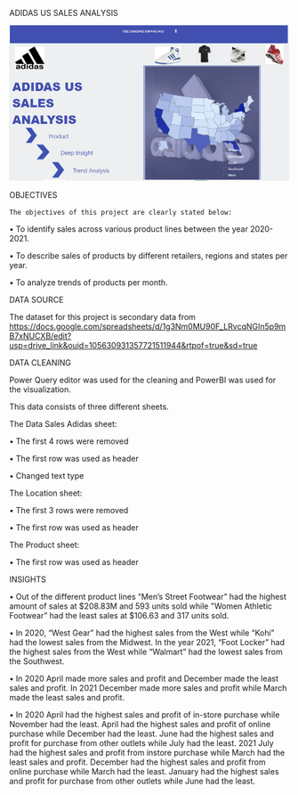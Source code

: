
ADIDAS US SALES ANALYSIS

![Adidas Image](Adidas_image.png)

OBJECTIVES

    The objectives of this project are clearly stated below:
&#8226; To identify sales across various product lines between the year 2020-2021.

&#8226; To describe sales of products by different retailers, regions and states per year.

&#8226; To analyze trends of products per month.

DATA SOURCE

The dataset for this project is secondary data from https://docs.google.com/spreadsheets/d/1g3Nm0MU90F_LRvcqNGIn5p9mB7xNUCXB/edit?usp=drive_link&ouid=105630931357721511944&rtpof=true&sd=true

DATA CLEANING

Power Query editor was used for the cleaning and PowerBI was used for the visualization.

This data consists of three different sheets.

The Data Sales Adidas sheet:

&#8226; The first 4 rows were removed

&#8226; The first row was used as header

&#8226; Changed text type

The Location sheet:

&#8226; The first 3 rows were removed

&#8226; The first row was used as header

The Product sheet:

&#8226; The first row was used as header

INSIGHTS

&#8226; Out of the different product lines “Men’s Street Footwear”  had the highest amount of sales at $208.83M and 593 units sold while "Women Athletic Footwear” had the least sales at $106.63 and 317 units sold.

&#8226; In 2020, “West Gear” had the highest sales from the West while “Kohi” had the lowest sales from the Midwest. In the year 2021, “Foot Locker” had the highest sales from the West while “Walmart” had the lowest sales from the Southwest.

&#8226; In 2020 April made more sales and profit and December made the least sales and profit. In 2021 December made more sales and profit while March made the least sales and profit.

&#8226; In 2020 April had the highest sales and profit of in-store purchase while November had the least. April had the highest sales and profit of online purchase while December had the least. June had the highest sales and profit for purchase from other outlets while July had the least. 2021 July had the highest sales and profit from instore purchase while March had the least sales and profit. December had the highest sales and profit from online purchase while March had the least. January had the highest sales and profit for purchase from other outlets while June had the least.



